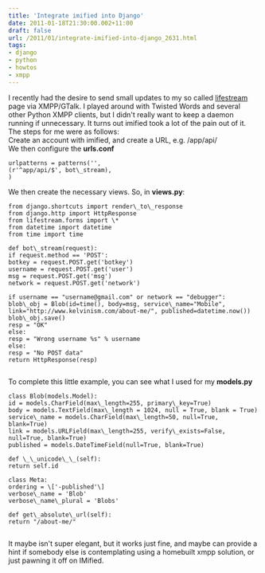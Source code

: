 ```yaml
---
title: 'Integrate imified into Django'
date: 2011-01-18T21:30:00.002+11:00
draft: false
url: /2011/01/integrate-imified-into-django_2631.html
tags: 
- django
- python
- howtos
- xmpp
---
```


I recently had the desire to send small updates to my so called [lifestream](http://www.blogger.com/about-me/) page via XMPP/GTalk. I played around with Twisted Words and several other Python XMPP clients, but I didn't really want to keep a daemon running if unnecessary. It turns out imified took a lot of the pain out of it. The steps for me were as follows:  
Create an account with imified, and create a URL, e.g. /app/api/  
We then configure the **urls.conf**  
```
urlpatterns = patterns('',   
(r'^app/api/$', bot\_stream),
)

```  
  
We then create the necessary views. So, in **views.py**:  
```
from django.shortcuts import render\_to\_response
from django.http import HttpResponse
from lifestream.forms import \*
from datetime import datetime
from time import time

def bot\_stream(request):
if request.method == 'POST':
botkey = request.POST.get('botkey')
username = request.POST.get('user')
msg = request.POST.get('msg')
network = request.POST.get('network')

if username == "username@gmail.com" or network == "debugger":
blob\_obj = Blob(id=time(), body=msg, service\_name="Mobile",
link="http://www.kelvinism.com/about-me/", published=datetime.now())
blob\_obj.save()
resp = "OK"
else:
resp = "Wrong username %s" % username
else:
resp = "No POST data"
return HttpResponse(resp)


```  
  
To complete this little example, you can see what I used for my **models.py**  
```
class Blob(models.Model):
id = models.CharField(max\_length=255, primary\_key=True)
body = models.TextField(max\_length = 1024, null = True, blank = True)
service\_name = models.CharField(max\_length=50, null=True, blank=True)
link = models.URLField(max\_length=255, verify\_exists=False, null=True, blank=True)
published = models.DateTimeField(null=True, blank=True)

def \_\_unicode\_\_(self):
return self.id

class Meta:
ordering = \['-published'\]
verbose\_name = 'Blob'
verbose\_name\_plural = 'Blobs'

def get\_absolute\_url(self):
return "/about-me/"


```  
  
It maybe isn't super elegant, but it works just fine, and maybe can provide a hint if somebody else is contemplating using a homebuilt xmpp solution, or just pawning it off on IMified.